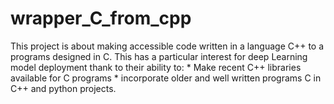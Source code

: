 # wrapper_C_from_cpp

This project is about making accessible code written in a language C++ to a programs designed in C. 
This has a particular interest for deep Learning model deployment thank to their ability to:
    * Make recent C++ libraries available for C programs
    * incorporate older and well written programs C in C++ and python projects.
